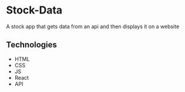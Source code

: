 # Stock-Data
A stock app that gets data from an api and then displays it on a website

## Technologies
* HTML
* CSS
* JS
* React
* API
